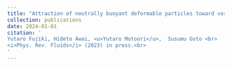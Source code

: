 ```yaml
---
title: "Attraction of neutrally buoyant deformable particles toward vortex"
collection: publications
date: 2024-01-01
citation: '
Yutaro Fujiki, Hideto Awai, <u>Yutaro Motoori</u>,  Susumu Goto <br> 
<i>Phys. Rev. Fluids</i> (2023) in press.<br>
'
---
```

